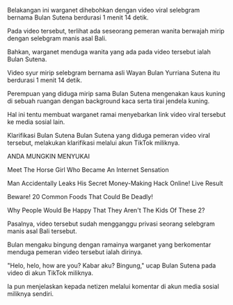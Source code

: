 Belakangan ini warganet dihebohkan dengan video viral selebgram bernama Bulan Sutena berdurasi 1 menit 14 detik.

Pada video tersebut, terlihat ada seseorang pemeran wanita berwajah mirip dengan selebgram manis asal Bali.

Bahkan, warganet menduga wanita yang ada pada video tersebut ialah Bulan Sutena.

Video syur mirip selebgram bernama asli Wayan Bulan Yurriana Sutena itu berdurasi 1 menit 14 detik.

Perempuan yang diduga mirip sama Bulan Sutena mengenakan kaus kuning di sebuah ruangan dengan background kaca serta tirai jendela kuning.

Hal ini tentu membuat warganet ramai menyebarkan link video viral tersebut ke media sosial lain.

Klarifikasi Bulan Sutena
Bulan Sutena yang diduga pemeran video viral tersebut, melakukan klarifikasi melalui akun TikTok miliknya.

ANDA MUNGKIN MENYUKAI



Meet The Horse Girl Who Became An Internet Sensation

Man Accidentally Leaks His Secret Money-Making Hack Online!
Live Result

Beware! 20 Common Foods That Could Be Deadly!


Why People Would Be Happy That They Aren't The Kids Of These 2?

Pasalnya, video tersebut sudah mengganggu privasi seorang selebgram manis asal Bali tersebut.

Bulan mengaku bingung dengan ramainya warganet yang berkomentar menduga pemeran video tersebut ialah dirinya.

"Helo, helo, how are you? Kabar aku? Bingung," ucap Bulan Sutena pada video di akun TikTok miliknya.

Ia pun menjelaskan kepada netizen melalui komentar di akun media sosial miliknya sendiri.
